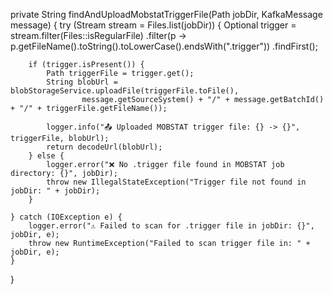 private String findAndUploadMobstatTriggerFile(Path jobDir, KafkaMessage message) {
    try (Stream<Path> stream = Files.list(jobDir)) {
        Optional<Path> trigger = stream.filter(Files::isRegularFile)
                .filter(p -> p.getFileName().toString().toLowerCase().endsWith(".trigger"))
                .findFirst();

        if (trigger.isPresent()) {
            Path triggerFile = trigger.get();
            String blobUrl = blobStorageService.uploadFile(triggerFile.toFile(),
                    message.getSourceSystem() + "/" + message.getBatchId() + "/" + triggerFile.getFileName());

            logger.info("📤 Uploaded MOBSTAT trigger file: {} -> {}", triggerFile, blobUrl);
            return decodeUrl(blobUrl);
        } else {
            logger.error("❌ No .trigger file found in MOBSTAT job directory: {}", jobDir);
            throw new IllegalStateException("Trigger file not found in jobDir: " + jobDir);
        }

    } catch (IOException e) {
        logger.error("⚠️ Failed to scan for .trigger file in jobDir: {}", jobDir, e);
        throw new RuntimeException("Failed to scan trigger file in: " + jobDir, e);
    }
}
